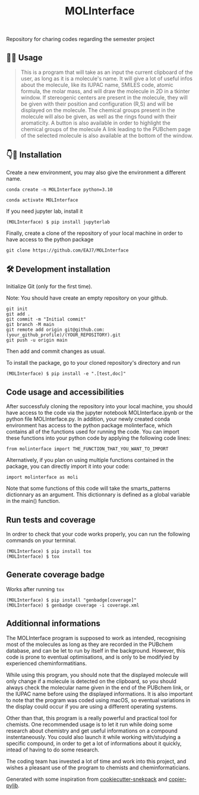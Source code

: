 
<h1 align="center">
MOLInterface
</h1>

<br>


Repository for charing codes regarding the semester project

## 👨‍🔬 Usage

> This is a program that will take as an input the current clipboard of the user, as long as it is a molecule's name.
> It will give a lot of useful infos about the molecule, like its IUPAC name, SMILES code, atomic formula, the molar mass, and will draw the molecule in 2D in a tkinter window.
> If stereogenic centers are present in the molecule, they will be given with their position and configuration (R,S) and will be displayed on the molecule.
> The chemical groups present in the molecule will also be given, as well as the rings found with their aromaticity.
> A button is also available in order to highlight the chemical groups of the molecule
> A link leading to the PUBchem page of the selected molecule is also available at the bottom of the window.

## 👇👾 Installation

Create a new environment, you may also give the environment a different name. 

```
conda create -n MOLInterface python=3.10 
```

```
conda activate MOLInterface
```

If you need jupyter lab, install it 

```
(MOLInterface) $ pip install jupyterlab
```
Finally, create a clone of the repository of your local machine in order to have access to the python package

```
git clone https://github.com/EAJ7/MOLInterface
```

## 🛠️ Development installation

Initialize Git (only for the first time). 

Note: You should have create an empty repository on your github.

```
git init 
git add .
git commit -m "Initial commit" 
git branch -M main
git remote add origin git@github.com:(your_github_profile)/(YOUR_REPOSITORY).git 
git push -u origin main
```

Then add and commit changes as usual. 

To install the package, go to your cloned repository's directory and run

```
(MOLInterface) $ pip install -e ".[test,doc]"
```
## Code usage and accessibilities

After successfuly cloning the repository into your local machine, you should have access to the code via the jupyter notebook MOLInterface.ipynb or the python file MOLInterface.py.
In addition, your newly created conda environment has access to the python package molinterface, which contains all of the functions used for running the code.
You can import these functions into your python code by applying the following code lines:

```
from molinterface import THE_FUNCTION_THAT_YOU_WANT_TO_IMPORT
```
Alternatively, if you plan on using multiple functions contained in the package, you can directly import it into your code:

```
import molinterface as moli
```
Note that some functions of this code will take the smarts_patterns dictionnary as an argument. This dictionnary is defined as a global variable in the main() function.

## Run tests and coverage
In ordrer to check that your code works properly, you can run the following commands on your terminal.
```
(MOLInterface) $ pip install tox
(MOLInterface) $ tox
```

## Generate coverage badge

Works after running `tox`

```
(MOLInterface) $ pip install "genbadge[coverage]"
(MOLInterface) $ genbadge coverage -i coverage.xml
```
## Additionnal informations

The MOLInterface program is supposed to work as intended, recognising most of the molecules as long as they are recorded in the PUBchem database, and can be let to run by itself in the background. However, this code is prone to eventual optimisations, and is only to be modifyied by experienced cheminformatitians. 

While using this program, you should note that the displayed molecule will only change if a molecule is detected on the clipboard, so you should always check the molecular name given in the end of the PUBchem link, or the IUPAC name before using the displayed informations. It is also important to note that the program was coded using macOS, so eventual variations in the display could occur if you are using a different operating systems. 

Other than that, this program is a really powerful and practical tool for chemists. One recommended usage is to let it run while doing some research about chemistry and get useful informations on a compound instentaneously. You could also launch it while working with/studying a specific compound, in order to get a lot of informations about it quickly, intead of having to do some research.  

The coding team has invested a lot of time and work into this project, and wishes a pleasant use of the program to chemists and cheminformaticians.

Generated with some inspiration from [cookiecutter-snekpack](https://github.com/cthoyt/cookiecutter-snekpack) and [copier-pylib](https://github.com/astrojuanlu/copier-pylib).

